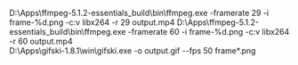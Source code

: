 D:\Apps\ffmpeg-5.1.2-essentials_build\bin\ffmpeg.exe -framerate 29 -i  frame-%d.png -c:v libx264 -r 29 output.mp4
D:\Apps\ffmpeg-5.1.2-essentials_build\bin\ffmpeg.exe -framerate 60 -i  frame-%d.png -c:v libx264 -r 60 output.mp4          
D:\Apps\gifski-1.8.1\win\gifski.exe -o output.gif --fps 50 frame*.png